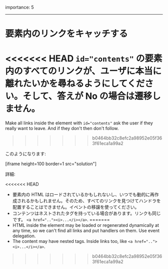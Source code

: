 importance: 5

---

# 要素内のリンクをキャッチする

<<<<<<< HEAD
`id="contents"` の要素内のすべてのリンクが、ユーザに本当に離れたいかを尋ねるようにしてください。そして、答えが No の場合は遷移しません。
=======
Make all links inside the element with `id="contents"` ask the user if they really want to leave. And if they don't then don't follow.
>>>>>>> b0464bb32c8efc2a98952e05f363f61eca1a99a2

このようになります:

[iframe height=100 border=1 src="solution"]

詳細:

<<<<<<< HEAD
- 要素内の HTML はロードされているかもしれないし、いつでも動的に再作成されるかもしれません。そのため、すべてのリンクを見つけてハンドラを配置することはできません。イベントの移譲を使ってください。
- コンテンツはネストされたタグを持っている場合があります。リンクも同じです。 `<a href=".."><i>...</i></a>`.
=======
- HTML inside the element may be loaded or regenerated dynamically at any time, so we can't find all links and put handlers on them. Use event delegation.
- The content may have nested tags. Inside links too, like `<a href=".."><i>...</i></a>`.
>>>>>>> b0464bb32c8efc2a98952e05f363f61eca1a99a2
